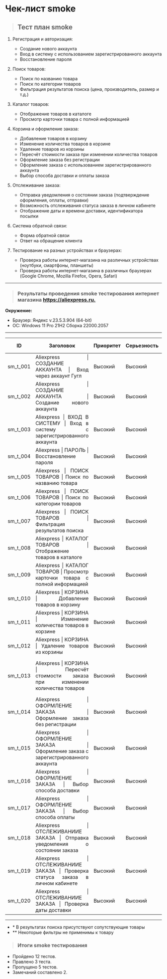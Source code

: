 # Чек-лист smoke

> ## Тест план smoke

1. Регистрация и авторизация:

    - Создание нового аккаунта
    - Вход в систему с использованием зарегистрированного аккаунта
    - Восстановление пароля

2. Поиск товаров:

    - Поиск по названию товара
    - Поиск по категории товаров
    - Фильтрация результатов поиска (цена, производитель, размер и т.д.)

3. Каталог товаров:

    - Отображение товаров в каталоге
    - Просмотр карточки товара с полной информацией

4. Корзина и оформление заказа:
    - Добавление товаров в корзину
    - Изменение количества товаров в корзине
    - Удаление товаров из корзины
    - Пересчёт стоимости заказа при изменении количества товаров
    - Оформление заказа без регистрации
    - Оформление заказа с использованием зарегистрированного аккаунта
    - Выбор способа доставки и оплаты заказа

5. Отслеживание заказа:
    - Отправка уведомления о состоянии заказа (подтверждение оформления, оплаты, отправки)
    - Возможность отслеживания статуса заказа в личном кабинете
    - Отображение даты и времени доставки, идентификатора посылки

6. Система обратной связи:
    - Форма обратной связи
    - Ответ на обращение клиента

7. Тестирование на разных устройствах и браузерах:

    - Проверка работы интернет-магазина на различных устройствах (ноутбуки, смартфоны, планшеты)
    - Проверка работы интернет-магазина в различных браузерах (Google Chrome, Mozilla Firefox, Opera, Safari)

---

> ### Результаты проведения smoke тестирования интернет магазина <https://aliexpress.ru.>

**Окружение:**  

- Браузер: Яндекс  v.23.5.3.904 (64-bit)
- OC: Windows 11 Pro 21H2 Сборка 22000.2057

---

<table style='width:100%' >
    <thead>
      <tr align='center'>
        <th >ID</th>
        <th>Заголовок</th>
        <th>Приоритет</th>
        <th>Серьезность</th>
        <th>Ожидаемый результат</th>
        <th>Фактический результат</th>
        <th>Статус</th>
      </tr>
    </thead>
    <tr align='justify'>
      <td>sm_t_001</td>
      <td align='justify'>Aliexpress | СОЗДАНИЕ АККАУНТА | Вход через аккаунт Гугл </td>
      <td align='centrer'>Высокий</td>
      <td align='centrer'>Высокий</td>
      <td align='justify'>Аккаунт создан</td>
      <td align='justify'>Аккаунт создан</td>
      <td align='justify' style="color: green;">PASS</td>
    </tr>
     <tr align='justify'>
      <td>sm_t_002</td>
      <td align='justify'>Aliexpress | СОЗДАНИЕ АККАУНТА | Создание нового аккаунта </td>
      <td align='centrer'>Высокий</td>
      <td align='centrer'>Высокий</td>
      <td align='justify'>Аккаунт создан</td>
      <td align='justify'>-</td>
      <td align='justify'>SKIP</td>
    </tr>
    <tr align='justify'>
      <td>sm_t_003</td>
      <td align='centrer'>Aliexpress | ВХОД В СИСТЕМУ | Вход в систему с зарегистрированного аккаунта </td>
      <td align='centrer'>Высокий</td>
      <td align='centrer'>Высокий</td>
      <td align='justify'>Вход в систему</td>
      <td align='justify'>Вход в систему выполнен</td>
      <td align='justify' style="color: green;">PASS</td>
    </tr>
     <tr align='justify'>
      <td>sm_t_004</td>
      <td align='centrer'>Aliexpress | ПАРОЛЬ | Восстановление пароля </td>
      <td align='centrer'>Высокий</td>
      <td align='centrer'>Высокий</td>
      <td align='justify'>Пароль изменен</td>
      <td align='justify'>Письмо с кодом не пришло</td>
      <td align='justify' style="color: red;">FAIL</td>
    </tr>
    <tr align='justify'>
      <td>sm_t_005</td>
      <td align='centrer'>Aliexpress | ПОИСК ТОВАРОВ | Поиск по названию товара </td>
      <td align='centrer'>Высокий</td>
      <td align='centrer'>Высокий</td>
      <td align='justify'>Товар найден</td>
      <td align='justify'>Товар найден</td>
      <td align='justify' style="color: green;">PASS*</td>
    </tr>
    <tr align='justify'>
      <td>sm_t_006</td>
      <td align='centrer'>Aliexpress | ПОИСК ТОВАРОВ | Поиск по категории товаров </td>
      <td align='centrer'>Высокий</td>
      <td align='centrer'>Высокий</td>
      <td align='justify'>Товар найден</td>
      <td align='justify'>Товар найден</td>
      <td align='justify' style="color: green;">PASS</td>
    </tr>
     <tr align='justify'>
      <td>sm_t_007</td>
      <td align='centrer'>Aliexpress | ПОИСК ТОВАРОВ | Фильтрация результатов поиска </td>
      <td align='centrer'>Высокий</td>
      <td align='centrer'>Высокий</td>
      <td align='justify'>Товар найден</td>
      <td align='justify'>Товар найден</td>
      <td align='justify' style="color: green;">PASS**</td>
    </tr>
    <tr align='justify'>
      <td>sm_t_008</td>
      <td align='centrer'>Aliexpress | КАТАЛОГ ТОВАРОВ | Отображение товаров в каталоге </td>
      <td align='centrer'>Высокий</td>
      <td align='centrer'>Высокий</td>
      <td align='justify'>Товары присутствуют</td>
      <td align='justify'>Товары присутствуют</td>
      <td align='justify'>PASS</td>
    </tr>
     <tr align='justify'>
      <td>sm_t_009</td>
      <td align='centrer'>Aliexpress | КАТАЛОГ ТОВАРОВ | Просмотр карточки товара с полной информацией </td>
      <td align='centrer'>Высокий</td>
      <td align='centrer'>Высокий</td>
      <td align='justify'>Информация о товаре присутствует</td>
      <td align='justify'>Информация о товаре присутствует</td>
      <td align='justify'>PASS</td>
    </tr>
      <tr align='justify'>
      <td>sm_t_010</td>
      <td align='centrer'>Aliexpress | КОРЗИНА | Добавление товаров в корзину </td>
      <td align='centrer'>Высокий</td>
      <td align='centrer'>Высокий</td>
      <td align='justify'>Товары в корзину добавлены </td>
      <td align='justify'>Товары в корзину добавлены</td>
      <td align='justify'>PASS</td>
    </tr>
      <tr align='justify'>
      <td>sm_t_011</td>
      <td align='centrer'>Aliexpress | КОРЗИНА | Изменение количества товаров в корзине </td>
      <td align='centrer'>Высокий</td>
      <td align='centrer'>Высокий</td>
      <td align='justify'>Количество товаров в корзине изменено </td>
      <td align='justify'>Количество товаров в корзине изменено</td>
      <td align='justify'>FAIL</td>
    </tr>
    <tr align='justify'>
      <td>sm_t_012</td>
      <td align='centrer'>Aliexpress | КОРЗИНА | Удаление товаров из корзины </td>
      <td align='centrer'>Высокий</td>
      <td align='centrer'>Высокий</td>
      <td align='justify'>Товар из корзины удален </td>
      <td align='justify'>Товар из корзины удален</td>
      <td align='justify'>PASS</td>
    </tr>
    <tr align='justify'>
      <td>sm_t_013</td>
      <td align='centrer'>Aliexpress | КОРЗИНА | Пересчёт стоимости заказа при изменении количества товаров </td>
      <td align='centrer'>Высокий</td>
      <td align='centrer'>Высокий</td>
      <td align='justify'>Стоимость товара изменена</td>
      <td align='justify'>При изменении количества товаров сумма заказа равна нулю</td>
      <td align='justify'>FAIL</td>
    </tr>
    <tr align='justify'>
      <td>sm_t_014</td>
      <td align='centrer'>Aliexpress | ОФОРМЛЕНИЕ ЗАКАЗА | Оформление заказа без регистрации </td>
      <td align='centrer'>Высокий</td>
      <td align='centrer'>Высокий</td>
      <td align='justify'>Оформление заказа без регистрации не возможно</td>
      <td align='justify'>Оформление заказа без регистрации не возможно</td>
      <td align='justify'>PASS</td>
    </tr>
    <tr align='justify'>
      <td>sm_t_015</td>
      <td align='centrer'>Aliexpress | ОФОРМЛЕНИЕ ЗАКАЗА | Оформление заказа с зарегистрированного аккаунта </td>
      <td align='centrer'>Высокий</td>
      <td align='centrer'>Высокий</td>
      <td align='justify'>Заказ оформлен</td>
      <td align='justify'>-</td>
      <td align='justify'>SKIP</td>
    </tr>
     <tr align='justify'>
      <td>sm_t_016</td>
      <td align='centrer'>Aliexpress | ОФОРМЛЕНИЕ ЗАКАЗА | Выбор способа доставки </td>
      <td align='centrer'>Высокий</td>
      <td align='centrer'>Высокий</td>
      <td align='justify'>Адрес доставки выбран</td>
      <td align='justify'>Адрес доставки выбран</td>
      <td align='justify'>PASS</td>
    </tr>
      <tr align='justify'>
      <td>sm_t_017</td>
      <td align='centrer'>Aliexpress | ОФОРМЛЕНИЕ ЗАКАЗА | Выбор способа оплаты </td>
      <td align='centrer'>Высокий</td>
      <td align='centrer'>Высокий</td>
      <td align='justify'>Способ оплаты выбран</td>
      <td align='justify'>-</td>
      <td align='justify'>SKIP</td>
    </tr>
     <tr align='justify'>
      <td>sm_t_018</td>
      <td align='centrer'>Aliexpress | ОТСЛЕЖИВАНИИЕ ЗАКАЗА | Отправка уведомления о состоянии заказа </td>
      <td align='centrer'>Высокий</td>
      <td align='centrer'>Высокий</td>
      <td align='justify'>Уведомление получено</td>
      <td align='justify'>-</td>
      <td align='justify'>SKIP</td>
    </tr>
      <tr align='justify'>
      <td>sm_t_019</td>
      <td align='centrer'>Aliexpress | ОТСЛЕЖИВАНИИЕ ЗАКАЗА | Проверка статуса заказа в личном кабинете </td>
      <td align='centrer'>Высокий</td>
      <td align='centrer'>Высокий</td>
      <td align='justify'>Статус изменен</td>
      <td align='justify'>-</td>
      <td align='justify'>SKIP</td>
    </tr>
    <tr align='justify'>
      <td>sm_t_020</td>
      <td align='centrer'>Aliexpress | ОТСЛЕЖИВАНИИЕ ЗАКАЗА | Проверка даты доставки </td>
      <td align='centrer'>Высокий</td>
      <td align='centrer'>Высокий</td>
      <td align='justify'>Дата указанна</td>
      <td align='justify'>Дата указанна</td>
      <td align='justify'>PASS</td>
    </tr>
  </table>

---

- \* В результатах поиска присутствуют сопутствующие товары
- \** Некоторые фильтры не применимы к товару

>### Итоги smoke тестирования

- Пройдено 12 тестов.
- Правлено 3 теста.
- Пропущено 5 тестов.
- Замечаний составлено 2.
